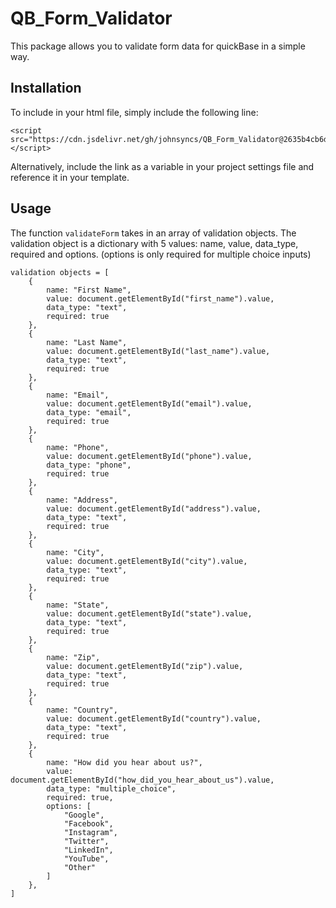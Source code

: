# QB_Form_Validator

This package allows you to validate form data for quickBase in a simple way.

## Installation
To include in your html file, simply include the following line:

    <script src="https://cdn.jsdelivr.net/gh/johnsyncs/QB_Form_Validator@2635b4cb6d0db067fb6e59ea01875bd63a0dcd52/QB_Form_Validator.js"></script>

Alternatively, include the link as a variable in your project settings file and reference it in your template.

## Usage
The function `validateForm` takes in an array of validation objects. The validation object is a dictionary with 5 values: name, value, data_type, required and options. (options is only required for multiple choice inputs)

    validation objects = [
        {
            name: "First Name",
            value: document.getElementById("first_name").value,
            data_type: "text",
            required: true
        },
        {
            name: "Last Name",
            value: document.getElementById("last_name").value,
            data_type: "text",
            required: true
        },
        {
            name: "Email",
            value: document.getElementById("email").value,
            data_type: "email",
            required: true
        },
        {
            name: "Phone",
            value: document.getElementById("phone").value,
            data_type: "phone",
            required: true
        },
        {
            name: "Address",
            value: document.getElementById("address").value,
            data_type: "text",
            required: true
        },
        {
            name: "City",
            value: document.getElementById("city").value,
            data_type: "text",
            required: true
        },
        {
            name: "State",
            value: document.getElementById("state").value,
            data_type: "text",
            required: true
        },
        {
            name: "Zip",
            value: document.getElementById("zip").value,
            data_type: "text",
            required: true
        },
        {
            name: "Country",
            value: document.getElementById("country").value,
            data_type: "text",
            required: true
        },
        {
            name: "How did you hear about us?",
            value: document.getElementById("how_did_you_hear_about_us").value,
            data_type: "multiple_choice",
            required: true,
            options: [
                "Google",
                "Facebook",
                "Instagram",
                "Twitter",
                "LinkedIn",
                "YouTube",
                "Other"
            ]
        },
    ]